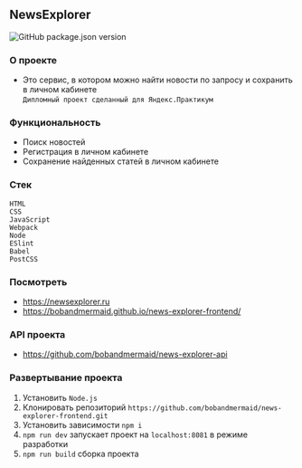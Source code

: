 ## NewsExplorer
![GitHub package.json version](https://img.shields.io/github/package-json/v/bobandmermaid/news-explorer-frontend?style=flat-square)

### О проекте
+ Это сервис, в котором можно найти новости по запросу и сохранить в личном кабинете      
`Дипломный проект сделанный для Яндекс.Практикум`

### Функциональность
- Поиск новостей
- Регистрация в личном кабинете
- Сохранение найденных статей в личном кабинете     

### Стек  
`HTML`      
`CSS`    
`JavaScript`   
`Webpack`          
`Node`   
`ESlint`    
`Babel`    
`PostCSS`   

### Посмотреть
+ https://newsexplorer.ru
+ https://bobandmermaid.github.io/news-explorer-frontend/

### API проекта
+ https://github.com/bobandmermaid/news-explorer-api

### Развертывание проекта
1. Установить `Node.js`
2. Клонировать репозиторий `https://github.com/bobandmermaid/news-explorer-frontend.git`
3. Установить зависимости `npm i`
4. `npm run dev` запускает проект на `localhost:8081` в режиме разработки    
5. `npm run build` сборка проекта
